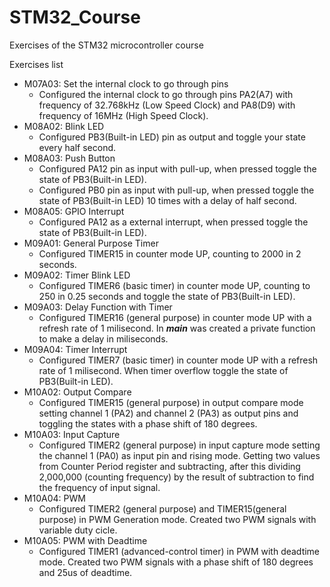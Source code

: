 # STM32_Course
Exercises of the STM32 microcontroller course

Exercises list

- M07A03: Set the internal clock to go through pins
  - Configured the internal clock to go through pins PA2(A7) with frequency of 32.768kHz (Low Speed Clock) and PA8(D9) with frequency of 16MHz (High Speed Clock).
- M08A02: Blink LED
  - Configured PB3(Built-in LED) pin as output and toggle your state every half second.
- M08A03: Push Button
  - Configured PA12 pin as input with pull-up, when pressed toggle the state of PB3(Built-in LED).
  - Configured PB0 pin as input with pull-up, when pressed toggle the state of PB3(Built-in LED) 10 times with a delay of half second.
- M08A05: GPIO Interrupt 
  - Configured PA12 as a external interrupt, when pressed toggle the state of PB3(Built-in LED).
- M09A01: General Purpose Timer
  - Configured TIMER15 in counter mode UP, counting to 2000 in 2 seconds.
- M09A02: Timer Blink LED
  - Configured TIMER6 (basic timer) in counter mode UP, counting to 250 in 0.25 seconds and toggle the state of PB3(Built-in LED).
- M09A03: Delay Function with Timer
  - Configured TIMER16 (general purpose) in counter mode UP with a refresh rate of 1 milisecond. In ***main*** was created a private function to make a delay in miliseconds.
- M09A04: Timer Interrupt
  - Configured TIMER7 (basic timer) in counter mode UP with a refresh rate of 1 milisecond. When timer overflow toggle the state of PB3(Built-in LED).
- M10A02: Output Compare
  - Configured TIMER15 (general purpose) in output compare mode setting channel 1 (PA2) and channel 2 (PA3) as output pins and toggling the states with a phase shift of 180 degrees.
- M10A03: Input Capture
  - Configured TIMER2 (general purpose) in input capture mode setting the channel 1 (PA0) as input pin and rising mode. Getting two values from Counter Period register and subtracting, after this dividing 2,000,000 (counting frequency) by the result of subtraction to find the frequency of input signal.
- M10A04: PWM
  - Configured TIMER2 (general purpose) and TIMER15(general purpose) in PWM Generation mode. Created two PWM signals with variable duty cicle.
- M10A05: PWM with Deadtime
  - Configured TIMER1 (advanced-control timer) in PWM with deadtime mode. Created two PWM signals with a phase shift of 180 degrees and 25us of deadtime.